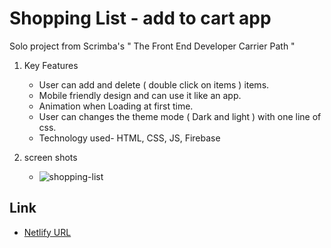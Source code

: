 # Shopping List - add to cart app
Solo project from Scrimba's " The Front End Developer Carrier Path "

 1. Key Features
    - User can add and delete ( double click on items )  items.
    - Mobile friendly design and can use it like an app.
    - Animation when Loading at first time.
    - User can changes the theme mode ( Dark and light ) with one line of css.
    - Technology used- HTML, CSS, JS, Firebase

 2. screen shots
     - ![shopping-list](https://github.com/harshnaikAI/shoppingList-app/assets/124079700/b3208989-297c-48cc-bb97-b4113a747335)
   
 ## Link

   - [Netlify URL](https://add-to-cart-veeresha.netlify.app/)
